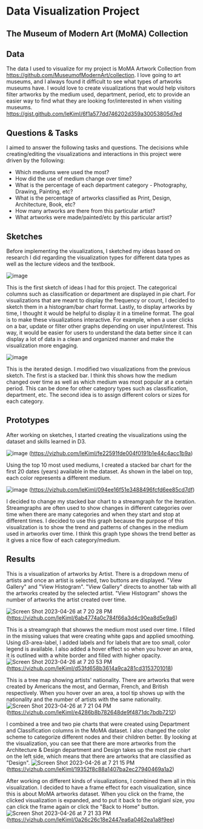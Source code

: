 # Data Visualization Project
## The Museum of Modern Art (MoMA) Collection


## Data

The data I used to visualize for my project is MoMA Artwork Collection from https://github.com/MuseumofModernArt/collection. 
I love going to art museums, and I always found it difficult to see what types of artworks museums have. I would love to create visualizations that would help visitors filter artworks by the medium used, department, period, etc to provide an easier way to find what they are looking for/interested in when visiting museums.
https://gist.github.com/IeKimI/6f1a577dd746202d359a30053805d7ed

## Questions & Tasks

I aimed to answer the following tasks and questions. The decisions while creating/editing the visualizations and interactions in this project were driven by the following:

 * Which mediums were used the most?
 * How did the use of medium change over time?
 * What is the percentage of each department category - Photography, Drawing, Painting, etc?
 * What is the percentage of artworks classified as Print, Design, Architecture, Book, etc?
 * How many artworks are there from this particular artist?
 * What artworks were made/painted/etc by this particular artist?
 

## Sketches

Before implementing the visualizations, I sketched my ideas based on research I did regarding the visualization types for different data types as well as the lecture videos and the textbook.

![image](https://user-images.githubusercontent.com/59063929/219982038-36a3f517-0bc3-4490-a9d2-5571e7faa8ff.png)

This is the first sketch of ideas I had for this project. The categorical columns such as classification or department are displayed in pie chart. For visualizations that are meant to display the frequency or count, I decided to sketch them in a histogram/bar chart format. Lastly, to display artworks by time, I thought it would be helpful to display it in a timeline format. The goal is to make these visualizations interactive. For example, when a user clicks on a bar, update or filter other graphs depending on user input/interest. This way, it would be easier for users to understand the data better since it can display a lot of data in a clean and organized manner and make the visualization more engaging.


![image](https://user-images.githubusercontent.com/59063929/219982074-68414419-fcbe-456e-82a8-4e88089cc458.png)

This is the iterated design. I modified two visualizations from the previous sketch. The first is a stacked bar. I think this shows how the medium changed over time as well as which medium was most popular at a certain period. This can be done for other category types such as classification, department, etc. The second idea is to assign different colors or sizes for each category.


## Prototypes

After working on sketches, I started creating the visualizations using the dataset and skills learned in D3. 

![image](https://user-images.githubusercontent.com/59063929/219912741-5291a67d-87e6-4432-a514-cd42bbb8019f.png)
(https://vizhub.com/IeKimI/fe22591fde004f0191b1e44c4acc1b9a)

Using the top 10 most used mediums, I created a stacked bar chart for the first 20 dates (years) available in the dataset. As shown in the label on top, each color represents a different medium.

![image](https://user-images.githubusercontent.com/59063929/219981952-a264fd04-bd5f-4e10-a335-0ab323a952f1.png)
(https://vizhub.com/IeKimI/094ee16f51e3488496fcfd6ee85cd7df)

I decided to change my stacked bar chart to a streamgraph for the iteration. Streamgraphs are often used to show changes in different categories over time when there are many categories and when they start and stop at different times. I decided to use this graph because the purpose of this visualization is to show the trend and patterns of changes in the medium used in artworks over time. I think this graph type shows the trend better as it gives a nice flow of each category/medium.


## Results

This is a visualization of artworks by Artist. There is a dropdown menu of artists and once an artist is selected, two buttons are displayed. "View Gallery" and "View Histogram". "View Gallery" directs to another tab with all the artworks created by the selected artist. "View Histogram" shows the number of artworks the artist created over time.

![Screen Shot 2023-04-26 at 7 20 28 PM](https://user-images.githubusercontent.com/59063929/234722810-fc525afc-a24b-420e-89e5-1f7de7872622.png)
(https://vizhub.com/IeKimI/6ab4774a0c784f66a3d4c90ea8d5e9a6)


This is a streamgraph that showws the medium most used over time. I filled in the missing values that were creating white gaps and applied smoothing.
Using d3-area-label, I added labels and for labels that are too small, color legend is available.
I also added a hover effect so when you hover an area, it is outlined with a white border and filled with higher opacity.
![Screen Shot 2023-04-26 at 7 20 53 PM](https://user-images.githubusercontent.com/59063929/234722845-82b0773e-4977-409f-a365-fb2f7e247193.png)
(https://vizhub.com/IeKimI/d53fd658b3614a9ca281cd3153701018)


This is a tree map showing artists' nationality. There are artworks that were created by Americans the most, and German, French, and British respectively.
When you hover over an area, a tool tip shows up with the nationality and the number of artists with the same nationality.
![Screen Shot 2023-04-26 at 7 21 04 PM](https://user-images.githubusercontent.com/59063929/234722873-7ff17f70-0d52-4715-9a14-cd1e492c054d.png)
(https://vizhub.com/IeKimI/e4286b8b782648de9f4871dc7bdb7212)


I combined a tree and two pie charts that were created using Department and Classification columns in the MoMA dataset.
I also changed the color scheme to categorize different nodes and their children better. By looking at the visualization, you can see that there are more artworks from the Architecture & Design department and Design takes up the most pie chart on the left side, which means that there are artworks that are classified as "Design".
![Screen Shot 2023-04-26 at 7 21 15 PM](https://user-images.githubusercontent.com/59063929/234722904-5d17196f-11b0-4b45-8da4-5719522b4f8b.png)
(https://vizhub.com/IeKimI/19352f8c88a1407ba2ec27940469a1a2)


After working on different kinds of visualizations, I combined them all in this visualization. I decided to have a frame effect for each visualization, since this is about MoMA artworks dataset. When you click on the frame, the clicked visualization is expanded, and to put it back to the origianl size, you can click the frame again or click the "Back to Home" button.
![Screen Shot 2023-04-26 at 7 21 33 PM](https://user-images.githubusercontent.com/59063929/234722938-f9059dc5-c050-45c4-8d8c-10badc883d3a.png)
(https://vizhub.com/IeKimI/0a26c26c18e2447ea6a0462ea1a8f9ee)
